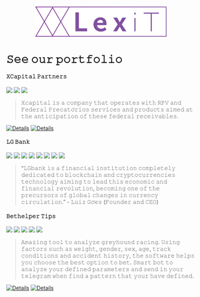 <p align="center">
  <img src="/projects/lexit/lexit.svg" width="350px" />
</p>

# 𝚂𝚎𝚎 𝚘𝚞𝚛 𝚙𝚘𝚛𝚝𝚏𝚘𝚕𝚒𝚘

#### 𝚇𝙲𝚊𝚙𝚒𝚝𝚊𝚕 𝙿𝚊𝚛𝚝𝚗𝚎𝚛𝚜
![](https://img.shields.io/badge/PHP-%234A007B?style=plastic&logo=php&labelColor=white) ![](https://img.shields.io/badge/MySQL-%234A007B?style=plastic&logo=mysql&labelColor=white) ![](https://img.shields.io/badge/Linux-%234A007B?style=plastic&logo=linux&logoColor=black&labelColor=white)
> 𝚇𝚌𝚊𝚙𝚒𝚝𝚊𝚕 𝚒𝚜 𝚊 𝚌𝚘𝚖𝚙𝚊𝚗𝚢 𝚝𝚑𝚊𝚝 𝚘𝚙𝚎𝚛𝚊𝚝𝚎𝚜 𝚠𝚒𝚝𝚑 𝚁𝙿𝚅 𝚊𝚗𝚍 𝙵𝚎𝚍𝚎𝚛𝚊𝚕 𝙿𝚛𝚎𝚌𝚊𝚝𝚘́𝚛𝚒𝚘𝚜 𝚜𝚎𝚛𝚟𝚒𝚌𝚎𝚜 𝚊𝚗𝚍 𝚙𝚛𝚘𝚍𝚞𝚌𝚝𝚜 𝚊𝚒𝚖𝚎𝚍 𝚊𝚝 𝚝𝚑𝚎 𝚊𝚗𝚝𝚒𝚌𝚒𝚙𝚊𝚝𝚒𝚘𝚗 𝚘𝚏 𝚝𝚑𝚎𝚜𝚎 𝚏𝚎𝚍𝚎𝚛𝚊𝚕 𝚛𝚎𝚌𝚎𝚒𝚟𝚊𝚋𝚕𝚎𝚜.

[![Details](https://img.shields.io/badge/-See%20Details-blue "Details")](/projects/xcapital "Details") [![Details](https://img.shields.io/badge/-Website-purple "Details")](https://xcapitalpartners.com.br "Details")

#### 𝙻𝙶 𝙱𝚊𝚗𝚔
![](https://img.shields.io/badge/PHP-%234A007B?style=plastic&logo=php&labelColor=white) ![](https://img.shields.io/badge/MySQL-%234A007B?style=plastic&logo=mysql&labelColor=white) ![](https://img.shields.io/badge/Blockchain-%234A007B?style=plastic&logo=bitcoin&labelColor=white) ![](https://img.shields.io/badge/React%20Native-%234A007B?style=plastic&logo=react&labelColor=white) ![](https://img.shields.io/badge/Node-%234A007B?style=plastic&logo=nodedotjs&labelColor=white) ![](https://img.shields.io/badge/Linux-%234A007B?style=plastic&logo=linux&logoColor=black&labelColor=white) ![](https://img.shields.io/badge/Android%20App-%234A007B?style=plastic&logo=android&logoColor=green&labelColor=white) ![](https://img.shields.io/badge/iOS%20App-%234A007B?style=plastic&logo=ios&logoColor=black&labelColor=white)
> “𝙻𝙶𝚋𝚊𝚗𝚔 𝚒𝚜 𝚊 𝚏𝚒𝚗𝚊𝚗𝚌𝚒𝚊𝚕 𝚒𝚗𝚜𝚝𝚒𝚝𝚞𝚝𝚒𝚘𝚗 𝚌𝚘𝚖𝚙𝚕𝚎𝚝𝚎𝚕𝚢
𝚍𝚎𝚍𝚒𝚌𝚊𝚝𝚎𝚍 𝚝𝚘 𝚋𝚕𝚘𝚌𝚔𝚌𝚑𝚊𝚒𝚗 𝚊𝚗𝚍 𝚌𝚛𝚢𝚙𝚝𝚘𝚌𝚞𝚛𝚛𝚎𝚗𝚌𝚒𝚎𝚜
𝚝𝚎𝚌𝚑𝚗𝚘𝚕𝚘𝚐𝚢 𝚊𝚒𝚖𝚒𝚗𝚐 𝚝𝚘 𝚕𝚎𝚊𝚍 𝚝𝚑𝚒𝚜 𝚎𝚌𝚘𝚗𝚘𝚖𝚒𝚌 𝚊𝚗𝚍
𝚏𝚒𝚗𝚊𝚗𝚌𝚒𝚊𝚕 𝚛𝚎𝚟𝚘𝚕𝚞𝚝𝚒𝚘𝚗, 𝚋𝚎𝚌𝚘𝚖𝚒𝚗𝚐 𝚘𝚗𝚎
𝚘𝚏 𝚝𝚑𝚎 𝚙𝚛𝚎𝚌𝚞𝚛𝚜𝚘𝚛𝚜 𝚘𝚏 𝚐𝚕𝚘𝚋𝚊𝚕 𝚌𝚑𝚊𝚗𝚐𝚎𝚜
𝚒𝚗 𝚌𝚞𝚛𝚛𝚎𝚗𝚌𝚢 𝚌𝚒𝚛𝚌𝚞𝚕𝚊𝚝𝚒𝚘𝚗.” - 𝙻𝚞𝚒𝚣 𝙶𝚘́𝚎𝚜 (𝙵𝚘𝚞𝚗𝚍𝚎𝚛 𝚊𝚗𝚍 𝙲𝙴𝙾)

#### 𝙱𝚎𝚝𝚑𝚎𝚕𝚙𝚎𝚛 𝚃𝚒𝚙𝚜
![](https://img.shields.io/badge/PHP-%234A007B?style=plastic&logo=php&labelColor=white) ![](https://img.shields.io/badge/MySQL-%234A007B?style=plastic&logo=mysql&labelColor=white)    ![](https://img.shields.io/badge/Linux-%234A007B?style=plastic&logo=linux&logoColor=black&labelColor=white) ![](https://img.shields.io/badge/Paypal%20SDK-%234A007B?style=plastic&logo=paypal&logoColor=black&labelColor=white) ![](https://img.shields.io/badge/Telegram%20Bot-%234A007B?style=plastic&logo=telegram&logoColor=black&labelColor=white) 
> 𝙰𝚖𝚊𝚣𝚒𝚗𝚐 𝚝𝚘𝚘𝚕 𝚝𝚘 𝚊𝚗𝚊𝚕𝚢𝚣𝚎 𝚐𝚛𝚎𝚢𝚑𝚘𝚞𝚗𝚍 𝚛𝚊𝚌𝚒𝚗𝚐.
> 𝚄𝚜𝚒𝚗𝚐 𝚏𝚊𝚌𝚝𝚘𝚛𝚜 𝚜𝚞𝚌𝚑 𝚊𝚜 𝚠𝚎𝚒𝚐𝚑𝚝, 𝚐𝚎𝚗𝚍𝚎𝚛, 𝚜𝚎𝚡, 𝚊𝚐𝚎, 𝚝𝚛𝚊𝚌𝚔 𝚌𝚘𝚗𝚍𝚒𝚝𝚒𝚘𝚗𝚜 𝚊𝚗𝚍 𝚊𝚌𝚌𝚒𝚍𝚎𝚗𝚝 𝚑𝚒𝚜𝚝𝚘𝚛𝚢, 𝚝𝚑𝚎 𝚜𝚘𝚏𝚝𝚠𝚊𝚛𝚎 𝚑𝚎𝚕𝚙𝚜 𝚢𝚘𝚞 𝚌𝚑𝚘𝚘𝚜𝚎 𝚝𝚑𝚎 𝚋𝚎𝚜𝚝 𝚘𝚙𝚝𝚒𝚘𝚗 𝚝𝚘 𝚋𝚎𝚝. 𝚂𝚖𝚊𝚛𝚝 𝚋𝚘𝚝 𝚝𝚘 𝚊𝚗𝚊𝚕𝚢𝚣𝚎 𝚢𝚘𝚞𝚛 𝚍𝚎𝚏𝚒𝚗𝚎𝚍 𝚙𝚊𝚛𝚊𝚖𝚎𝚝𝚎𝚛𝚜 𝚊𝚗𝚍 𝚜𝚎𝚗𝚍 𝚒𝚗 𝚢𝚘𝚞𝚛 𝚝𝚎𝚕𝚎𝚐𝚛𝚊𝚖 𝚠𝚑𝚎𝚗 𝚏𝚒𝚗𝚍 𝚊 𝚙𝚊𝚝𝚝𝚎𝚛𝚗 𝚝𝚑𝚊𝚝 𝚢𝚘𝚞𝚛 𝚑𝚊𝚟𝚎 𝚍𝚎𝚏𝚒𝚗𝚎𝚍.

[![Details](https://img.shields.io/badge/-See%20details-blue "Details")](/projects/bethelper "Details") [![Details](https://img.shields.io/badge/-Website-purple "Details")](https://bethelper.tips "Details")
